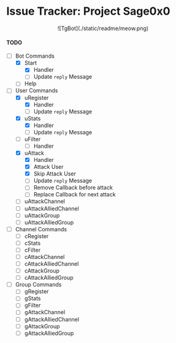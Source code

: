 # Issue Tracker: Project Sage0x0

<div align="center">
![TgBot](./static/readme/meow.png)
</div>


#### TODO
- [ ] Bot Commands
  - [x] Start
    - [x] Handler
    - [ ] Update `reply` Message
  - [ ] Help
- [ ] User Commands
  - [x] uRegister
    - [x] Handler
    - [ ] Update `reply` Message
  - [x] uStats
    - [x] Handler
    - [ ] Update `reply` Message
  - [ ] uFilter
    - [ ] Handler
  - [x] uAttack
    - [x] Handler
    - [x] Attack User
    - [x] Skip Attack User
    - [ ] Update `reply` Message
    - [ ] Remove Callback before attack
    - [ ] Replace Callback for next attack
  - [ ] uAttackChannel
  - [ ] uAttackAlliedChannel
  - [ ] uAttackGroup
  - [ ] uAttackAlliedGroup
- [ ] Channel Commands
  - [ ] cRegister
  - [ ] cStats
  - [ ] cFilter
  - [ ] cAttackChannel
  - [ ] cAttackAlliedChannel
  - [ ] cAttackGroup
  - [ ] cAttackAlliedGroup
- [ ] Group Commands
  - [ ] gRegister
  - [ ] gStats
  - [ ] gFilter
  - [ ] gAttackChannel
  - [ ] gAttackAlliedChannel
  - [ ] gAttackGroup
  - [ ] gAttackAlliedGroup
